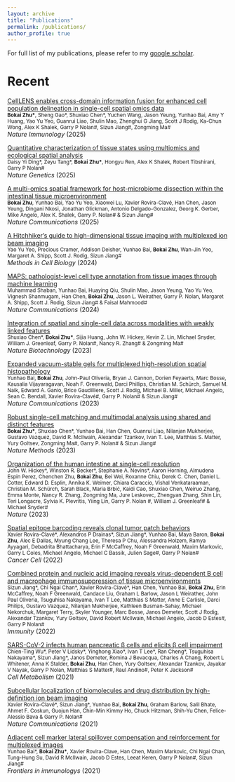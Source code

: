 ```yaml
---
layout: archive
title: "Publications"
permalink: /publications/
author_profile: true
---
```


For full list of my publications, please refer to my [google scholar](https://scholar.google.com/citations?user=ZfCfEYcAAAAJ&hl=en).

Recent
======

[CellLENS enables cross-domain information fusion for enhanced cell population delineation in single-cell spatial omics data](https://www.nature.com/articles/s41590-025-02163-1)\
<small>__Bokai Zhu\*__, Sheng Gao*, Shuxiao Chen*, Yuchen Wang, Jason Yeung, Yunhao Bai, Amy Y Huang, Yao Yu Yeo, Guanrui Liao, Shulin Mao, Zhenghui G Jiang, Scott J Rodig, Ka-Chun Wong, Alex K Shalek, Garry P Nolan\#, Sizun Jiang\#, Zongming Ma\#</small>\
*Nature Immunology* (2025)

[Quantitative characterization of tissue states using multiomics and ecological spatial analysis](https://www.nature.com/articles/s41588-025-02119-z)\
<small>Daisy Yi Ding*, Zeyu Tang*, __Bokai Zhu\*__, Hongyu Ren, Alex K Shalek, Robert Tibshirani, Garry P Nolan\#</small>\
*Nature Genetics* (2025)

[A multi-omics spatial framework for host-microbiome dissection within the intestinal tissue microenvironment](https://www.nature.com/articles/s41467-025-56237-7)\
<small>__Bokai Zhu__, Yunhao Bai, Yao Yu Yeo, Xiaowei Lu, Xavier Rovira-Clavé, Han Chen, Jason Yeung, Dingani Nkosi, Jonathan Glickman, Antonio Delgado-Gonzalez, Georg K. Gerber, Mike Angelo, Alex K. Shalek, Garry P. Nolan\# & Sizun Jiang\#</small>\
*Nature Communications* (2025)

[A Hitchhiker’s guide to high-dimensional tissue imaging with multiplexed ion beam imaging](https://doi.org/10.1016/bs.mcb.2024.02.018)\
<small>Yao Yu Yeo, Precious Cramer, Addison Deisher, Yunhao Bai, __Bokai Zhu__, Wan-Jin Yeo, Margaret A. Shipp, Scott J. Rodig, Sizun Jiang\#</small>\
*Methods in Cell Biology* (2024)

[MAPS: pathologist-level cell type annotation from tissue images through machine learning](https://www.nature.com/articles/s41467-023-44188-w)\
<small>Muhammad Shaban, Yunhao Bai, Huaying Qiu, Shulin Mao, Jason Yeung, Yao Yu Yeo, Vignesh Shanmugam, Han Chen, __Bokai Zhu__, Jason L. Weirather, Garry P. Nolan, Margaret A. Shipp, Scott J. Rodig, Sizun Jiang\# & Faisal Mahmood\#</small>\
*Nature Communications* (2024)


[Integration of spatial and single-cell data across modalities with weakly linked features](https://www.nature.com/articles/s41587-023-01935-0)\
<small>Shuxiao Chen\*, __Bokai Zhu\*__, Sijia Huang, John W. Hickey, Kevin Z. Lin, Michael Snyder, William J. Greenleaf, Garry P. Nolan\#, Nancy R. Zhang\# & Zongming Ma\# </small>\
*Nature Biotechnology* (2023)

[Expanded vacuum-stable gels for multiplexed high-resolution spatial histopathology](https://www.nature.com/articles/s41467-023-39616-w)\
<small>Yunhao Bai, __Bokai Zhu__, John-Paul Oliveria, Bryan J. Cannon, Dorien Feyaerts, Marc Bosse, Kausalia Vijayaragavan, Noah F. Greenwald, Darci Phillips, Christian M. Schürch, Samuel M. Naik, Edward A. Ganio, Brice Gaudilliere, Scott J. Rodig, Michael B. Miller, Michael Angelo, Sean C. Bendall, Xavier Rovira-Clavé\#, Garry P. Nolan\# & Sizun Jiang\# </small>\
*Nature Communications* (2023)

[Robust single-cell matching and multimodal analysis using shared and distinct features](https://www.nature.com/articles/s41592-022-01709-7)\
<small>__Bokai Zhu\*__, Shuxiao Chen\*, Yunhao Bai, Han Chen, Guanrui Liao, Nilanjan Mukherjee, Gustavo Vazquez, David R. McIlwain, Alexandar Tzankov, Ivan T. Lee, Matthias S. Matter, Yury Goltsev, Zongming Ma\#, Garry P. Nolan\# & Sizun Jiang\# </small>\
*Nature Methods* (2023)

[Organization of the human intestine at single-cell resolution](https://www.nature.com/articles/s41586-023-05915-x)\
<small>John W. Hickey\*, Winston R. Becker\*, Stephanie A. Nevins\*, Aaron Horning, Almudena Espin Perez, Chenchen Zhu, __Bokai Zhu__, Bei Wei, Roxanne Chiu, Derek C. Chen, Daniel L. Cotter, Edward D. Esplin, Annika K. Weimer, Chiara Caraccio, Vishal Venkataraaman, Christian M. Schürch, Sarah Black, Maria Brbić, Kaidi Cao, Shuxiao Chen, Weiruo Zhang, Emma Monte, Nancy R. Zhang, Zongming Ma, Jure Leskovec, Zhengyan Zhang, Shin Lin, Teri Longacre, Sylvia K. Plevritis, Yiing Lin, Garry P. Nolan \#, William J. Greenleaf\# & Michael Snyder\# </small>\
*Nature* (2023)

[Spatial epitope barcoding reveals clonal tumor patch behaviors](https://www.sciencedirect.com/science/article/pii/S1535610822004433?via%3Dihub)\
<small>Xavier Rovira-Clavé\*, Alexandros P Drainas\*, Sizun Jiang\*, Yunhao Bai, Maya Baron, __Bokai Zhu__, Alec E Dallas, Myung Chang Lee, Theresa P Chu, Alessandra Holzem, Ramya Ayyagari, Debadrita Bhattacharya, Erin F McCaffrey, Noah F Greenwald, Maxim Markovic, Garry L Coles, Michael Angelo, Michael C Bassik, Julien Sage\#, Garry P Nolan\# </small>\
*Cancer Cell* (2022)

[Combined protein and nucleic acid imaging reveals virus-dependent B cell and macrophage immunosuppression of tissue microenvironments](https://www.sciencedirect.com/science/article/pii/S1074761322001431?via%3Dihub)\
<small>Sizun Jiang\*, Chi Ngai Chan\*, Xavier Rovira-Clavé\*, Han Chen, Yunhao Bai, __Bokai Zhu__, Erin McCaffrey, Noah F Greenwald, Candace Liu, Graham L Barlow, Jason L Weirather, John Paul Oliveria, Tsuguhisa Nakayama, Ivan T Lee, Matthias S Matter, Anne E Carlisle, Darci Philips, Gustavo Vazquez, Nilanjan Mukherjee, Kathleen Busman-Sahay, Michael Nekorchuk, Margaret Terry, Skyler Younger, Marc Bosse, Janos Demeter, Scott J Rodig, Alexandar Tzankov, Yury Goltsev, David Robert McIlwain, Michael Angelo, Jacob D Estes\#, Garry P Nolan\# </small>\
*Immunity* (2022)

[SARS-CoV-2 infects human pancreatic β cells and elicits β cell impairment](https://www.sciencedirect.com/science/article/pii/S1550413121002308?via%3Dihub)\
<small>Chien-Ting Wu\*, Peter V Lidsky\*, Yinghong Xiao\*, Ivan T Lee\*, Ran Cheng\*, Tsuguhisa Nakayama\*, Sizun Jiang\*, Janos Demeter, Romina J Bevacqua, Charles A Chang, Robert L Whitener, Anna K Stalder, __Bokai Zhu__, Han Chen, Yury Goltsev, Alexandar Tzankov, Jayakar V Nayak, Garry P Nolan, Matthias S Matter\#, Raul Andino\#, Peter K Jackson\# </small>\
*Cell Metabolism* (2021)

[Subcellular localization of biomolecules and drug distribution by high-definition ion beam imaging](https://www.nature.com/articles/s41467-021-24822-1)\
<small>Xavier Rovira-Clavé\*, Sizun Jiang\*, Yunhao Bai, __Bokai Zhu__, Graham Barlow, Salil Bhate, Ahmet F. Coskun, Guojun Han, Chin-Min Kimmy Ho, Chuck Hitzman, Shih-Yu Chen, Felice-Alessio Bava & Garry P. Nolan\# </small>\
*Nature Communications* (2021)

[Adjacent cell marker lateral spillover compensation and reinforcement for multiplexed images](https://www.frontiersin.org/articles/10.3389/fimmu.2021.652631/full)\
<small>Yunhao Bai\*, __Bokai Zhu\*__, Xavier Rovira-Clave, Han Chen, Maxim Markovic, Chi Ngai Chan, Tung-Hung Su, David R McIlwain, Jacob D Estes, Leeat Keren, Garry P Nolan\#, Sizun Jiang\# </small>\
*Frontiers in immunologys* (2021)







